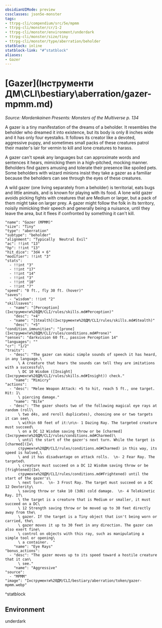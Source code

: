 ```yaml
---
obsidianUIMode: preview
cssclasses: json5e-monster
tags:
- ttrpg-cli/compendium/src/5e/mpmm
- ttrpg-cli/monster/cr/1-2
- ttrpg-cli/monster/environment/underdark
- ttrpg-cli/monster/size/tiny
- ttrpg-cli/monster/type/aberration/beholder
statblock: inline
statblock-link: "#^statblock"
aliases:
- Gazer
---
```

# [Gazer](Інструменти ДМ\CLI\bestiary\aberration/gazer-mpmm.md)
*Source: Mordenkainen Presents: Monsters of the Multiverse p. 134*  

A gazer is a tiny manifestation of the dreams of a beholder. It resembles the beholder who dreamed it into existence, but its body is only 8 inches wide and it has only four eyestalks. It follows its creator like a devoted, aggressive puppy, and sometimes small packs of these creatures patrol their master's lair for vermin to kill and lone creatures to harass.

A gazer can't speak any languages but can approximate words and sentences it hears, mimicking them in a high-pitched, mocking manner. Beholders find gazers amusing and tolerate their presence like spoiled pets. Some beholders with wizard minions insist they take a gazer as a familiar because the beholders can see through the eyes of these creatures.

A wild gazer (one living separately from a beholder) is territorial, eats bugs and little animals, and is known for playing with its food. A lone wild gazer avoids picking fights with creatures that are Medium or larger, but a pack of them might take on larger prey. A gazer might follow the folk in its territory, noisily mimicking their speech and generally being a nuisance, until they leave the area, but it flees if confronted by something it can't kill.

```statblock
"name": "Gazer (MPMM)"
"size": "Tiny"
"type": "aberration"
"subtype": "beholder"
"alignment": "Typically  Neutral Evil"
"ac": !!int "13"
"hp": !!int "13"
"hit_dice": "3d4 + 6"
"modifier": !!int "3"
"stats":
  - !!int "3"
  - !!int "17"
  - !!int "14"
  - !!int "3"
  - !!int "10"
  - !!int "7"
"speed": "0 ft., fly 30 ft. (hover)"
"saves":
  - "wisdom": !!int "2"
"skillsaves":
  - "name": "[Perception](Інструменти%20ДМ/CLI/rules/skills.md#Perception)"
    "desc": "+4"
  - "name": "[Stealth](Інструменти%20ДМ/CLI/rules/skills.md#Stealth)"
    "desc": "+5"
"condition_immunities": "[prone](Інструменти%20ДМ/CLI/rules/conditions.md#Prone)"
"senses": "darkvision 60 ft., passive Perception 14"
"languages": ""
"cr": "1/2"
"traits":
  - "desc": "The gazer can mimic simple sounds of speech it has heard, in any language.\
      \ A creature that hears the sounds can tell they are imitations with a successful\
      \ DC 10 Wisdom ([Insight](Інструменти%20ДМ/CLI/rules/skills.md#Insight)) check."
    "name": "Mimicry"
"actions":
  - "desc": "Melee Weapon Attack: +5 to hit, reach 5 ft., one target. Hit: 1\
      \ piercing damage."
    "name": "Bite"
  - "desc": "The gazer shoots two of the following magical eye rays at random (roll\
      \ two d4s, and reroll duplicates), choosing one or two targets it can see\
      \ within 60 feet of it:\n\n- 1 Dazing Ray. The targeted creature must succeed\
      \ on a DC 12 Wisdom saving throw or be [charmed](Інструменти%20ДМ/CLI/rules/conditions.md#Charmed)\
      \ until the start of the gazer's next turn. While the target is [charmed](Ін\
      струменти%20ДМ/CLI/rules/conditions.md#Charmed) in this way, its speed is halved,\
      \ and it has disadvantage on attack rolls.  \n- 2 Fear Ray. The targeted\
      \ creature must succeed on a DC 12 Wisdom saving throw or be [frightened](Ін\
      струменти%20ДМ/CLI/rules/conditions.md#Frightened) until the start of the gazer's\
      \ next turn.  \n- 3 Frost Ray. The target must succeed on a DC 12 Dexterity\
      \ saving throw or take 10 (3d6) cold damage.  \n- 4 Telekinetic Ray. If\
      \ the target is a creature that is Medium or smaller, it must succeed on a DC\
      \ 12 Strength saving throw or be moved up to 30 feet directly away from the\
      \ gazer. If the target is a Tiny object that isn't being worn or carried, the\
      \ gazer moves it up to 30 feet in any direction. The gazer can also exert fine\
      \ control on objects with this ray, such as manipulating a simple tool or opening\
      \ a container.  "
    "name": "Eye Rays"
"bonus_actions":
  - "desc": "The gazer moves up to its speed toward a hostile creature that it can\
      \ see."
    "name": "Aggressive"
"source":
  - "MPMM"
"image": "Інструменти%20ДМ/CLI/bestiary/aberration/token/gazer-mpmm.webp"
```
^statblock

## Environment

underdark